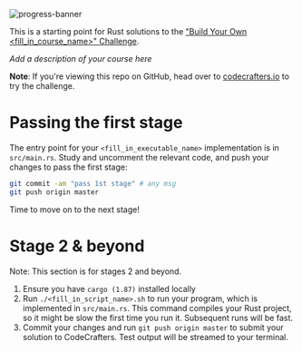 ![progress-banner](https://codecrafters.io/landing/images/default_progress_banners/<fill_in_course_slug>.png)

This is a starting point for Rust solutions to the
["Build Your Own <fill_in_course_name>" Challenge](https://app.codecrafters.io/courses/<fill_in_course_slug>/overview).

_Add a description of your course here_

**Note**: If you're viewing this repo on GitHub, head over to
[codecrafters.io](https://codecrafters.io) to try the challenge.

# Passing the first stage

The entry point for your `<fill_in_executable_name>` implementation is in
`src/main.rs`. Study and uncomment the relevant code, and push your changes to
pass the first stage:

```sh
git commit -am "pass 1st stage" # any msg
git push origin master
```

Time to move on to the next stage!

# Stage 2 & beyond

Note: This section is for stages 2 and beyond.

1. Ensure you have `cargo (1.87)` installed locally
1. Run `./<fill_in_script_name>.sh` to run your program, which is implemented in
   `src/main.rs`. This command compiles your Rust project, so it might be slow
   the first time you run it. Subsequent runs will be fast.
1. Commit your changes and run `git push origin master` to submit your solution
   to CodeCrafters. Test output will be streamed to your terminal.
